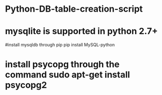 # Python-DB-table-creation-script
# mysqlite is supported in python 2.7+
#install mysqldb through pip pip install MySQL-python
# install psycopg through the command sudo apt-get install psycopg2